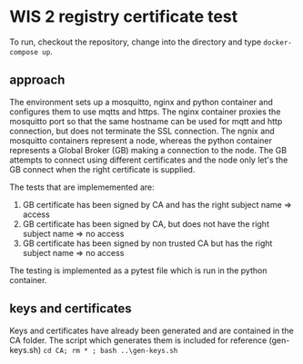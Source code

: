 # WIS 2 registry certificate test

To run, checkout the repository, change into the directory and type ```docker-compose up```. 

## approach
The environment sets up a mosquitto, nginx and python container and configures them to use mqtts and https. The nginx container proxies the mosquitto port so that the same hostname can be used for mqtt and http connection, but does not terminate the SSL connection. The ngnix and mosquitto containers represent a node, whereas the python container represents a Global Broker (GB) making a connection to the node. The GB attempts to connect using different certificates and the node only let's the GB connect when the right certificate is supplied.

The tests that are implememented are:
 1. GB certificate has been signed by CA and has the right subject name => access
 2. GB certificate has been signed by CA, but does not have the right subject name => no access
 3. GB certificate has been signed by non trusted CA but has the right subject name => no access

The testing is implemented as a pytest file which is run in the python container.

## keys and certificates
Keys and certificates have already been generated and are contained in the CA folder. The script which generates them is included for reference (gen-keys.sh) ```cd CA; rm * ; bash ..\gen-keys.sh```